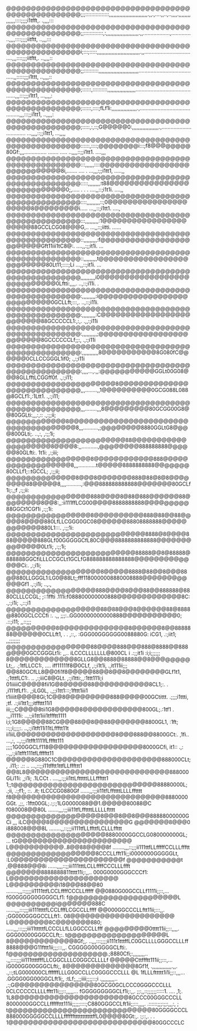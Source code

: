 @@@@@@@@@@@@@@@@@@@@@@@@@@@@@@@@@@@@@@@@@@@@@@@@@@@@;;;::::::::::::::::,,,,,,,,,,,,,,,,,,,,,,,,,,.,,.,....,,..,..,,,,.,,,,,,,,,,,,,,::::;;;;i1tfft,.    .,,,,:::
@@@@@@@@@@@@@@@@@@@@@@@@@@@@@@@@@@@@@@@@@@@@@@@@@@@@;;:::::::::::::,:,,,,,,,,,,,,,,,,,,,,,,.,,..................,...............,,,,::::;;;;iitftt,     ..,,,:::
@@@@@@@@@@@@@@@@@@@@@@@@@@@@@@@@@@@@@@@@@@@@@@@@@@@@i;:::;:::::,,,,,,,,,,,,,,,,,,,,,,,,,,,,,.,,...................................,,,::::;;;iitftt,.    ..,,,,::
@@@@@@@@@@@@@@@@@@@@@@@@@@@@@@@@@@@@@@@@@@@@@@@@@@@@;;::::::::::,,,,,,,,,,,,,,,,,,,,,,,,,,,........................................,,:::::;;;i1ttt,     ..,,,,::
@@@@@@@@@@@@@@@@@@@@@@@@@@@@@@@@@@@@@@@@@@@@@@@@@@@@;::::::,::::::::::,,,,,,,,,,,,,,,,,,,...........................................,,,:::;;;i1tt1,     ...,,,,:
@@@@@@@@@@@@@@@@@@@@@@@@@@@@@@@@@@@@@@@@@@@@@@@@@@@@;::::::,::::;fLf1i:,,,,,,,,,,,,,,,,,.,...........................................,,,:::;;i1tt1,      ..,,,,:
@@@@@@@@@@@@@@@@@@@@@@@@@@@@@@@@@@@@@@@@@@@@@@@@@@@@;:::::,:,::;G@@@@@0:,,,,,,,,,,,,,,,,,,.,.................................     ...,,,,::;;i1tt1,      ...,,,,
@@@@@@@@@@@@@@@@@@@@@@@@@@@@@@@@@@@@@@@@@@@@@@@@@@@@::::::,::::;@@@@@@@@i:::;f8@@@@@@@@80Gf:,,,...............  ....... .....      ..,,,,::;;i1tt1.      ....,,,
@@@@@@@@@@@@@@@@@@@@@@@@@@@@@@@@@@@@@@@@@@@@@@@@@@@@:::,,,,,,::::@@@@@@@@@@@@@@@@@@@@@@@@@@@@@8i,....... ....          .            ...,,,:;;i1tt1,      .....,,
@@@@@@@@@@@@@@@@@@@@@@@@@@@@@@@@@@@@@@@@@@@@@@@@@@@@:::::,,,,,,,,:t88@@@@@@@@@@@@@@@@@@@@@@@@@@@@0;,..... .           .   .         ....,,::;i1t1i.       ....,,
@@@@@@@@@@@@@@@@@@@@@@@@@@@@@@@@@@@@@@@@@@@@@@@@@@@@::::,,,,,,,,,::;0@@@@@@@@@@@@@@@@@@@@@8@@@@@@@@@i.....                           ...,,::;i1tt1.        ....,
@@@@@@@@@@@@@@@@@@@@@@@@@@@@@@@@@@@@@@@@@@@@@@@@@@@@:::,,,,,,,,,:1@@@@@@@@@@@@@@@@@@@@@@88GCCLCG08@@@G,..                            ...,,::;iitti.       ......
@@@@@@@@@@@@@@@@@@@@@@@@@@@@@@@@@@@@@@@@@@@@@@@@@@@@::,,,,,,,,,:f@@@@@@@@@@@@@@@@@@@@@@@@@Gft11iii1tC8@:.                            ....,,:;;it1i.          ...
@@@@@@@@@@@@@@@@@@@@@@@@@@@@@@@@@@@@@@@@@@@@@@@@@@@@::,,,,,,,,,t@@@@@@@@@@@@@@@@@@@@@@@@@@80Lt11;::::;Li                              ...,,::;it1i.          ...
@@@@@@@@@@@@@@@@@@@@@@@@@@@@@@@@@@@@@@@@@@@@@@@@@@@@,,,,,,,,,,i0@@@@@@@@@@@@@@@@@@@@@@@@@@@@0Lftti:,,,,.                                ..,::;i11i.            .
@@@@@@@@@@@@@@@@@@@@@@@@@@@@@@@@@@@@@@@@@@@@@@@@@@@@:,,,,,,,,,:i@@@@@@@@@@@@@@@@@@@@@@@@@@@0GCLLft;:::,.                                ..,::;i11i.             
@@@@@@@@@@@@@@@@@@@@@@@@@@@@@@@@@@@@@@@@@@@@@@@@@@@@:,,,,,,,,,:C@@@@@@@@@@@@@@@@@@@@@@@@@88GCCCCCL1:,:,.                                 .,,:;i11i              
@@@@@@@@@@@@@@@@@@@@@@@@@@@@@@@@@@@@@@@@@@@@@@@@@@@@:,,,,,,,,,,;@@@@@@@@@@@@@@@@@@@@@@@@@8GCCCCCCLf;;:,                                   .,:;i11i              
@@@@@@@@@@@@@@@@@@@@@@@@@@@@@@@@@@@@@@@@@@@@@@@@@@@@:,,,,,,,,,,,8@@@@@@@@@@@8G080fC@@@@@@0CLLCCGGGL1if0;                                  .,:;i11i              
@@@@@@@@@@@@@@@@@@@@@@@@@@@@@@@@@@@@@@@@@@@@@@@@@@@@:,,,,...,.,,:@@@@@@@@@@@GGLt00G08@@@8GLLfftLCGGff0f.                                  .,:;i11;              
@@@@@@@@@@@@@@@@@@@@@@8@@@@@@@@@@@@@@@@@@@@@@@@@@@@@,,,........,,1@@@@@@@@@@0GCG088L088@8GCLf1:,:1Ltt1.                                   .,:;i11;              
@@@@@@@@@@@@@@@@@@@@@@@@@@@@@@@@@@@@@@@@@@@@@@@@@@@@,,,........,,,8@@@@@@@@@80GCGG00G8@@80GGLti:,,,:,::                                   .,:;;ii;              
@@@@@@@@@@@@8@@@@@@@@@@@@@@@@@@@@@@@@@@@@@@@@@@@@@@8,,,..........,;@@@@@@@@8880GGLtG8@@@@800GLti;. ..,:,                                   ,:;;1i;              
@@@@@@@@@@@@@@@@@@@@@@@@88@@@@@@@@@@@@@@@@@@@@8@@@@8:,,...........,@@@@@@@@888888888@@@@@@80GLfti:. 1t1i:                                  ,:;iii;              
@@@@@@@@@@@@@@@@@8@@@@@@@@@@@@888@@@@@@@@@@@@@@@@@@8,,,............t@@@@@8888888888@@@@@@@80CLLf1;::tGCCL;                                 ,:;;ii;              
@@@@@@@@@@@@@@8@@@8@@@@@@@888@88@8@8@@@@@@@@88@@@@@8,,,,..........,:@@@888888888888@@@@@@@80GCLf1i;:,;f                                    ,:;;ii:              
@@@@@@@@@@@@@@@@@888@@@@8@88@888@@@@@@88@@@@@@@@8@@8:,,:ii111ffLCG00@@@@8888888888@@@@@@@@@88GGCt1CGf1i                                    ,:;;1i:              
@@@@@@@@@@@@@@@@@8@@@@@@@@@@888@88@@88@@@@@8@@@@880LfLLCGGG0GC08@@@@@@88808888888@@@@@@@@@@@@880L1:::.                                     ,:;;1i:              
@@@@@@@@@@@@@@@@@@@@@@@@@@@@8888@8@@@@888@@@@@888GLf00GGGGGCfL80C@@@8888888888888@@@@@@@@@@@@@@0Lt1i;                                      ,:;;1i;              
@@@@@@@@@@@@@@@@@@@@@@@@@@88888@@8@88888@888888GGCfiLLLCCGCLt1GCLfG888888888888888@@@@@@@@@@@@@@Ci:.                                       ,:;i1i;              
@@@@@@@@@@@@@@@@@@@8@@@@@8888@88@@8@@@88@@880LLGGGL1:LG0@88Lt;;fff1180000008880008888@@@@@@@@@@@@Gf1                                      .,:;i1i;         ..,.,
@@@@@@@@@@@@@@@@@@888@@@@8@@@88@@888888@8880CLLLCCGL; ;::1ffti .111i:f088800000000888@@@@@@@@@@@@@8C:                                     .,:;i1i;       .,::;i1
@@@@@@@@@@@@@@@@@@@88@88@@@8@@@@@@88@8888@8800GCLCCCfi  :. .,,   ;;;:..GG00000000000888@@@@@@@@@@@0;                                      .::;i11;       ,,::;;;
@@@@@@@@@@8@@@@@@@@@@@@@@8@@@@@@8@@8888888@@@@@@0CLLft1,  .   .   ,::,. :GGG00GGGGGG0088880G: iCG1,                                       .:;iit1;     ,,;;;;;;;
@@@@@@@@@@@@@@@@@88@@@@888@@@888@8888@@888@@@@0GCCGGGLt1i:          ,,..  iLCCCLLLLLLL@800CL       i                                      .:;;it1i    :i;i;;;;;;
8@@@@@@@@@@@@@8GLLG8@@8888@88888@@8@@@@@@@@Lt;,. .;1tfLLCC1:,        ....   iff11111f8@0CLf,                                              ,:;i1t1i, .,it111ii;;;
@@880GCfLL8@@0fi1f8@@@@@88@@8@@8@@@@@@@@GLf1t1,     .;1tttfLC1:.        ..    ,:;iiiC8@GLt.                                               ,:;i1tti:,,:1ttt111i;i
01iiiiiC@@@@8fii1G@8@@@@@88@@@@@@@@@@@8CL1;:.  .       ,i111tfLf1:.              ,;iLG0L,                                                .,;;i1tt1:::;1fttt1iii1
t1iiiit@@@@8Gi;1C@@8@@@@@@@@@888@@@@@00GCtittt.          .;;;;i1ttti,              ;tf.                                                  .:;ii1tt1;;;itffttt11i1
iii;;;C@@@@8tii1G8@@@@@8@@@@@@@@@@@@800GL;.:1tf1           .  .,,i1111i:                                                               ..,:;ii1tt1iii1tffftt1111
i;i;1G8@@@@@88CG@@@88@@8@@88@@@@@@@8800GL1,  :1ft;                  ::;;i;;;;:.                                                        ..,:;i1tft11i11tLffftt11t
ii1iiL@@@@@@@@@@@@@@@@@@@@8@@@888@@8800GCt:.   ,1fi..                    ...,:,                                                       ..,:;;i1tfft1111fLffftt111
;;;;1G00GGCLf118@@@@@@@@@@@@@@@@@@@8000GCfi,     it1::                      .,:                                                      ..,,:;ii1tfft111tfLfffftt11
@@@@@8G880C1C@@@@@@@@@@@@@@@@@@@@@888000CLt;,    .i11;:                     .::                                                 .. ...,::;;i11tfftt1ttfLLfffttt1
@@8L8@@@@@@@@@@@@@@@@@@@@@@@@@@@@@888000GLi11i:   ,;i1i;                                             .1LCCt                    . ....,,:;;ii1ttLftttttLLLfffttt1
1;;t@@@@@@@@@@@@@@@@@@@@@@@@@@@@@88880000L; .;ii,  .:;f1;,                        ::.     .it; tLCCCG0880Gf                   ......,,:;;ii11tfLffttttLLLLfftttt
f8@@@@@@@@@@@@@@@@@@@@@@@@@@@@@@@8880000GGt.   ,;;,  :1ftt00GL;.:;:;1LG0000088@@1.@@@@@80088@C f080008@@80L                .......,,,:;;iii11tfLffttttLLLLLftttt
@@@@@@@@@@@@@@@@@@@8@@@8@@8@@@88888000000GCi     ,,,    iLC@@@@8@@@@@@@@@@@@@@@@G @@@@@@@8@@@0 i888008@@@8L              ........,,::;;;ii111tfLLffttfLCLLLffttt
@@@@@@@@@@@@@@@@@@@@8880000GGCCLG080000000GL;      ...  tG@@@@@@@@@@@@@@@@@@@@@@@ L@@@@@@@@@@@..8@@88@@@@8f            ........,,,::;;;ii111ttfLLfffffCCLLLffftt
@@@@@@@@@@@@@@@@@@8CCCLLfft11i;;i0000000GGGGGLt,        :L0@@@@@@@@@@@@@@@@@@@@@@f @@@@@@@@@@@t ,@@888@@@8i            ......,,,,::;;iii111tttLCLLffffCCCLLLffft
@@@@@@@8888888811tttt11i;:,,..   000G0000GGGCCCf1:         L@@@@@@@@@@@@@@@@@@@@@@ L@@@@@@@@@@i18@@@88@@80          ........,,,::;;;;ii1111ttfLCCLffffCCCLLfffff
@@0880G00GCCLLf1111i;;::,...     fG0GGGGG0GGGGCLf1:        f@@@@@@@@@@@@@@@@@@@@@@L @@@@@@@@@@i@@@@@@@888C          ......,,,:::;;;iii111ttttfLCCLfffLCGCCLLffff
@@000GGCCCLLftt11ii;:::,,.       ;GG000GGGGCCLLft1:.        08@@@@@@@@@@@@@@@@@@@@@ L@@@@@@@@8C@@@@@@@880;          .....,,,:::;;;iii11tttttfLCCCLLfLLGGCCCLLfff
@@@@@@@@@0tttt11ii;;::,,,,.       GGG00000GGGCCLft;:.         t@@@@@@@@@@@@@@@@@@@@L 8@@@@@@@@@@@@@8Gf;,.            ..,,,:::;;;;ii111t1tttffLC0GCLLLLGGGCCLLLff
8888@@@G11fttt1ii;;;:::,,.        CGGGGG00GGGGCLfti:.          f@@@@@@@@@@@@@@@@@@@@.;8880Cfi;:,,,,,,,,..            .,,::::;;;iii111ttttfffLLCGGCLLLC0GGCCLLLLf
@@@@@Cttffftt111ii;;:::,...       iG000GG00GGGCLfti;,           8@@@@@@@@@@@@@@8Gf1f, .,,,,,,,,,,,,,.,,.             .,::;tLG000000CLffffffLLLG0GCCLLC0GGGCCCLLL
@L 1fLLLfttttt1i1i;;::,,,...      .GGGG0GG00GGCLft1i;,          :tLf;,,;;iiii;;;;::;i  .,,,,,,,,,..                   ,:;G@@@@@@@@@@@@@@@@80GCG0GCLCCC0GGGCCCLLL
0CLCCCCCLLLLfftt11i;;;::,,,,,...   fGGGGGGGGGCLf1i;:,,.           ;;:,,::;;;;;;:::::1. ....            ,1;.            1L8@@@@@@@@@@@@@@@@@@@@@@@8GCCC00GGGCCCLL
8000000GGCCLLfffffttt111ii;;;;;::::;C880GGGCCLft1ii;;:::,,,,.      .::::::;;;:;;:,,,:,                  ;               t@@@@@@@@@@@@@@@@@@@@@@@@@@@@@80GGGGCCCL
888000GGGGGCCLLLLfffffftttttttttttffL0@@@@80Gt:,.                    :;::,.                                  .   .       1@@@@@@@@@@@@@@@@@@@@@@@@@@@@@80GGCCCLC
